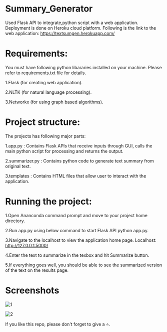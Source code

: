 # Summary_Generator
Used Flask API to integrate,python script with a web application. Deployment is done on Heroku cloud platform. Following is the link to the web application:    https://textsumgen.herokuapp.com/

# Requirements:
You must have following python libararies installed on your machine. Please refer to requirements.txt file for details.

1.Flask (for creating web application).

2.NLTK (for natural language processing).

3.Networkx (for using graph based algorithms).

# Project structure:
The projects has following major parts:

1.app.py : Contains Flask APIs that receive inputs through GUI, calls the main python script for processing and returns the output.

2.summarizer.py : Contains python code to generate text summary from original text.

3.templates : Contains HTML files that allow user to interact with the application.

# Running the project:
1.Open Ananconda command prompt and move to your project home directory.

2.Run app.py using below command to start Flask API python app.py.

3.Navigate to the localhost to view the application home page. Localhost: http://127.0.0.1:5000/

4.Enter the text to summarize in the texbox and hit Summarize button.

5.If everything goes well, you should be able to see the summarized version of the text on the results page.

# Screenshots

![1](https://user-images.githubusercontent.com/61036755/91711561-b5c4ed80-eba3-11ea-9f47-1d57096b5092.png)

![2](https://user-images.githubusercontent.com/61036755/91711569-b8bfde00-eba3-11ea-93f9-30332ce5bf96.png)


If you like this repo, please don't forget to give a ⭐.
